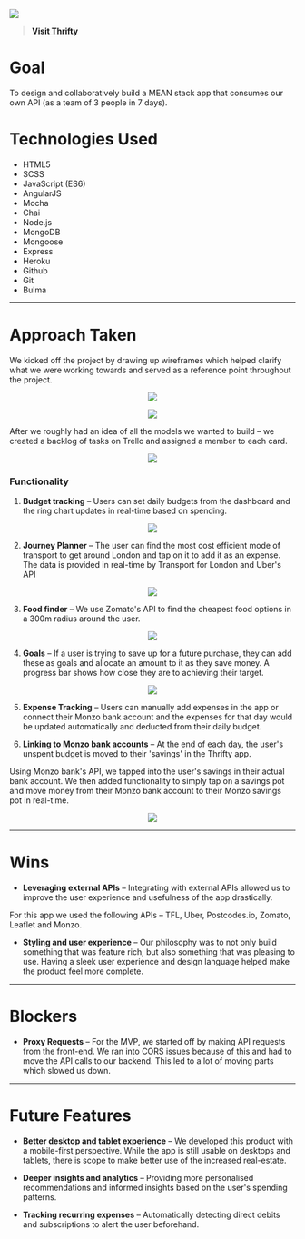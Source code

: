 ![](https://i.imgur.com/IwxlQTx.png)

> **[Visit Thrifty](https://thriftyapp.herokuapp.com)**

# Goal
To design and collaboratively build a MEAN stack app that consumes our own API (as a team of 3 people in 7 days).

# Technologies Used
* HTML5
* SCSS
* JavaScript (ES6)
* AngularJS
* Mocha
* Chai
* Node.js
* MongoDB
* Mongoose
* Express
* Heroku
* Github
* Git
* Bulma


---
# Approach Taken
We kicked off the project by drawing up wireframes which helped clarify what we were working towards and served as a reference point throughout the project.

<p align="center"><img src="https://i.imgur.com/38kqAG9.png"></p>
<p align="center"><img src="https://i.imgur.com/zsC9MiJ.png"></p>

After we roughly had an idea of all the models we wanted to build – we created a backlog of tasks on Trello and assigned a member to each card.

<p align="center"><img src="https://i.imgur.com/BojTg9B.jpg"></p>

### Functionality

1. **Budget tracking** – Users can set daily budgets from the dashboard and the ring chart updates in real-time based on spending.

<p align="center"><img src="https://thumbs.gfycat.com/HotFavorableBushsqueaker-size_restricted.gif"></p>

2. **Journey Planner** – The user can find the most cost efficient mode of transport to get around London and tap on it to add it as an expense. The data is provided in real-time by Transport for London and Uber's API

<p align="center"><img src="https://thumbs.gfycat.com/CluelessVigorousKite-size_restricted.gif"></p>

3. **Food finder** – We use Zomato's API to find the cheapest food options in a 300m radius around the user.

<p align="center"><img src="https://thumbs.gfycat.com/EagerWetAmericanbadger-size_restricted.gif"></p>
 
4. **Goals** – If a user is trying to save up for a future purchase, they can add these as goals and allocate an amount to it as they save money. A progress bar shows how close they are to achieving their target.

<p align="center"><img src="https://thumbs.gfycat.com/TepidAdmirableAyeaye-size_restricted.gif"></p>

5. **Expense Tracking** – Users can manually add expenses in the app or connect their Monzo bank account and the expenses for that day would be updated automatically and deducted from their daily budget. 

6. **Linking to Monzo bank accounts** – At the end of each day, the user's unspent budget is moved to their 'savings' in the Thrifty app.

Using Monzo bank's API, we tapped into the user's savings in their actual bank account. We then added functionality to simply tap on a savings pot and move money from their Monzo bank account to their Monzo savings pot in real-time.

<p align="center"><img src="https://thumbs.gfycat.com/NauticalTangibleIguana-size_restricted.gif"></p>

---
# Wins
* **Leveraging external APIs** – Integrating with external APIs allowed us to improve the user experience and usefulness of the app drastically.

For this app we used the following APIs – TFL, Uber, Postcodes.io, Zomato, Leaflet and Monzo.

* **Styling and user experience** – Our philosophy was to not only build something that was feature rich, but also something that was pleasing to use. Having a sleek user experience and design language helped make the product feel more complete.	
 
---
# Blockers
* **Proxy Requests** – For the MVP, we started off by making API requests from the front-end. We ran into CORS issues because of this and had to move the API calls to our backend. This led to a lot of moving parts which slowed us down.

---
# Future Features
* **Better desktop and tablet experience** – We developed this product with a mobile-first perspective. While the app is still usable on desktops and tablets, there is scope to make better use of the increased real-estate.

* **Deeper insights and analytics** – Providing more personalised recommendations and informed insights based on the user's spending patterns.
* **Tracking recurring expenses** – Automatically detecting direct debits and subscriptions to alert the user beforehand.

